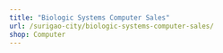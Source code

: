 ```yaml
---
title: "Biologic Systems Computer Sales"
url: /surigao-city/biologic-systems-computer-sales/
shop: Computer
---
```

